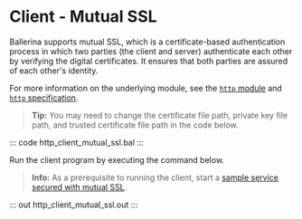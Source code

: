 # Client - Mutual SSL

Ballerina supports mutual SSL, which is a certificate-based authentication process in which two parties (the client and server) authenticate each other by verifying the digital certificates. It ensures that both parties are assured of each other's identity.

For more information on the underlying module, see the [`http` module](https://lib.ballerina.io/ballerina/http/latest/) 
and [`http` specification](https://ballerina.io/spec/http/#924-client---mutual-ssl).

>**Tip:** You may need to change the certificate file path, private key file path, and trusted certificate file path in the code below.

::: code http_client_mutual_ssl.bal :::

Run the client program by executing the command below.

>**Info:** As a prerequisite to running the client, start a [sample service secured with mutual SSL](-example/http-service-mutual-ssl/).

::: out http_client_mutual_ssl.out :::
